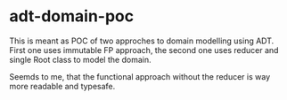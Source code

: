 # adt-domain-poc

This is meant as POC of two approches to domain modelling using ADT. First one uses immutable FP approach, the second one uses reducer and single Root class to model the domain.

Seemds to me, that the functional approach without the reducer is way more readable and typesafe.